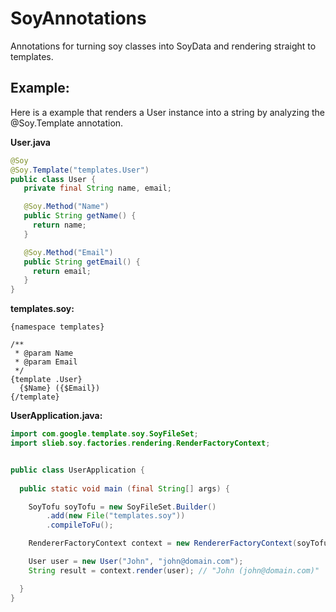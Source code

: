 SoyAnnotations
==============

Annotations for turning soy classes into SoyData and rendering straight to templates.


## Example:

Here is a example that renders a User instance into a string by analyzing the @Soy.Template annotation.

**User.java**
```java
@Soy
@Soy.Template("templates.User")
public class User {
   private final String name, email;

   @Soy.Method("Name")
   public String getName() {
     return name;
   }

   @Soy.Method("Email")
   public String getEmail() {
     return email;
   }
}
```


**templates.soy:**
```soy
{namespace templates}

/**
 * @param Name
 * @param Email
 */
{template .User} 
  {$Name} ({$Email})
{/template}
```


**UserApplication.java:**
```java
import com.google.template.soy.SoyFileSet;
import slieb.soy.factories.rendering.RenderFactoryContext;


public class UserApplication {
  
  public static void main (final String[] args) {

    SoyTofu soyTofu = new SoyFileSet.Builder()
        .add(new File("templates.soy"))
        .compileToFu();

    RendererFactoryContext context = new RendererFactoryContext(soyTofu);

    User user = new User("John", "john@domain.com");
    String result = context.render(user); // "John (john@domain.com)"

  }
}
```
